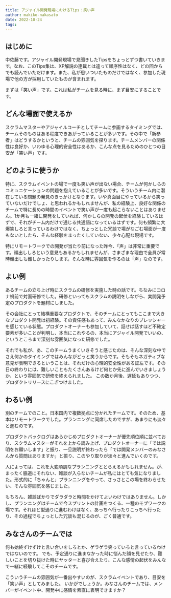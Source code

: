 ```yaml
---
title: アジャイル開発現場におけるTips：笑い声
author: makiko-nakasato
date: 2022-10-24
tags: 
---
```


## はじめに

中佐藤です。アジャイル開発現場で見聞きしたTipsをちょっとずつ書いていきます。なお、このTips集は、XP解説の連載とは違って順序性はなく、どの回からでも読んでいただけます。また、私が思いついたものだけではなく、参加した現場で他の方が採用していたものが含まれます。

まずは「笑い声」です。これは私がチームを見る時に、まず目安にすることです。

## どんな場面で使えるか

スクラムマスターやアジャイルコーチとしてチームに参画するタイミングでは、チームそのものはある程度できあがっていることが多いです。その中で「新参者」はどうするかというと、チームの雰囲気を探ります。チームメンバーの関係性は良好か、いわゆる心理的安全性はあるか、こんな点を見るためのひとつの目安が「笑い声」です。

## どのように使うか

特に、スクラムイベントの場で一度も笑い声が出ない場合、チームが何かしらのコミュニケーションの問題を抱えていることが多いです。そういうチーム内に潜在している問題の発見のきっかけとなります。いや真面目にやっているから笑っていないだけでしょ、と思われるかもしれませんが、私の経験上、良好な関係のチームで特に長めの時間のイベントで笑い声が一度も起こらないことはありません。1か月も一緒に開発をしていれば、何かしらの開発の起伏を経験しているはずで、それがチーム内だけで通じる共通語になっているはずです。何も頻繁に大爆笑しろと言っているわけではなく、ちょっとした冗談で場がなごむ場面が一度もないとしたら、そんな経験をまったくしていない、少々心配な現場です。

特にリモートワークでの開発が当たり前になった昨今、「声」は非常に重要です。顔出ししろという意見もあるかもしれませんが、さまざまな理由で全員が常時顔出しも難しかったりします。そんな時に雰囲気を作るのは「声」なのです。

## よい例

あるチームの立ち上げ時にスクラムの研修を実施した時の話です。ちなみにコロナ禍前で対面研修でした。研修といってもスクラムの説明をしながら、実開発予定のプロダクトを題材にしました。

その会社にとって結構重要なプロダクトで、そのチームにとってもここまで大きなプロダクト開発は初経験。その責任感もあって、みんなかなりのプレッシャーを感じている状態。プロダクトオーナーも参加していて、話せば話すほど不確定要素が多いことが判明し、本当にこれやるの、本当にアジャイル開発でいいの、というところまで深刻な雰囲気になった研修でした。

それでも私が、あ、このチームうまくいきそうと感じたのは、そんな深刻な中でさえ何かのタイミングではみんながどっと笑うからです。そもそもネガティブな意見が表明できるということは、それだけの心理的安全性がある証左です。その日の終わりには、難しいこともたくさんあるけど何とか先に進んでいきましょうか、という雰囲気で研修を終えられました。
この数か月後、遅延もありつつ、プロダクトリリースにこぎつけました。

## わるい例

別のチームでのこと。日本国内で複数拠点に分かれたチームです。そのため、基本はリモートワークでした。プランニングに同席したのですが、あまりにも淡々と進むのです。

プロダクトバックログはあらかじめプロダクトオーナーが優先順位順に並べており、スクラムマスターがそれを上から読み上げ、プロダクトオーナーに「では説明をお願いします」と振り、一旦説明が終わったら「では開発メンバーのみなさんから質問はありますか」と振り、このやり取りが淡々と進んでいくのです。

人によっては、これを大変順調なプランニングととらえるかもしれません。が、まったく脇道にそれない、雑談が入らないチームが私にはとても気になりました。形式的に「ちゃんと」プランニングをやって、さっさとこの場を終わらせたい、そんな雰囲気を感じました。

もちろん、雑談ばかりでダラダラと時間をかけてよいわけではありません。しかし、プランニングはチームで今スプリントの計画をつくる、一種のモブワークの場です。それほど型通りに進むわけはなく、あっちへ行ったりこっちへ行ったり、その過程でちょっとした冗談も混じるのが、ごく普通です。

## みなさんのチームでは

何も始終ずけずけと言い合いをしろとか、ゲラゲラ笑っていろと言っているわけではないのです。
でも、予定通りに進まなかった時に悩んだ顔を見せたり、難しいことを切り抜けた時にヤッターと喜び合えたり、こんな感情の起伏をみんなで一緒に経験してこそのチームです。

こういうチームの雰囲気が一番出やすいのが、スクラムイベントであり、目安を「笑い声」としてみました。
いかがでしょうか。みなさんのチームでは、メンバーがイベント中、開発中に感情を素直に表明できますか？
